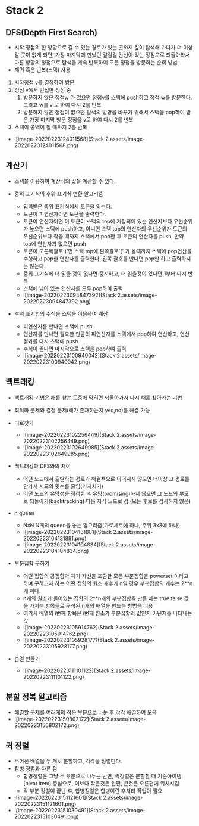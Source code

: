 # Stack 2

## DFS(Depth First Search)

* 시작 정점의 한 방향으로 갈 수 있는 경로가 있는 곳까지 깊이 탐색해 가다가 더 이상 갈 곳이 없게 되면, 가장 마지막에 만났던 갈림길 간선이 있는 정점으로 되돌아와서 다른 방향의 정점으로 탐색을 계속 반복하여 모든 정점을 방문하는 순회 방법
* 재귀 혹은 반복(스택) 사용

1. 시작정점 v를 결정하여 방문
2. 정점 v에서 인접한 정점 중
   1. 방문하지 않은 정점w 가 있으면 정점v를 스택에 push하고 정점 w를 방분한다. 그리고 w를 v 로 하여 다시 2를 반복
   2. 방문하지 않은 정점이 없으면 탐색의 방향을 바꾸기 위해서 스택을 pop하여 받은 가장 마지막 방문 정점을 v로 하여 다시 2를 반복
3. 스택이 공백이 될 때까지 2를 반복

* ![image-20220223124011568](Stack 2.assets/image-20220223124011568.png)

## 계산기

* 스택을 이용하여 계산식의 값을 계산할 수 있다.

* 중위 표기식의 후위 표기식 변환 알고리즘
  * 입력받은 중위 표기식에서 토큰을 읽는다.
  * 토큰이 피연산자이면 토큰을 출력한다.
  * 토큰이 연산자이면 이 토큰이 스택의 top에 저장되어 있는 연산자보다 우선순위가 높으면 스택에 push하고, 아니면 스택 top의 연산자의 우선순위가 토큰의 우선순위보다 작을 때까지 스택에서 pop한 후 토큰의 연산자를 push, 만약 top에 연산자가 없으면 push
  * 토큰이 오른쪽괄호')'면 스택 top에 왼쪽괄호'(' 가 올때까지 스택에 pop연산을 수행하고 pop한 연산자를 출력한다. 왼쪽 괄호를 만나면 pop만 하고 출력하지는 않는다.
  * 중위 표기식에 더 읽을 것이 없다면 중지하고, 더 읽을것이 있다면 1부터 다시 반복
  * 스택에 남아 있는 연산자를 모두 pop하여 출력
  * ![image-20220223094847392](Stack 2.assets/image-20220223094847392.png)
* 후위 표기법의 수식을 스택을 이용하여 계산
  * 피연산자를 만나면 스택에 push
  * 연산자를 만나면 필요한 만큼의 피연산자를 스택에서 pop하여 연산하고, 연산결과를 다시 스택에 push
  * 수식이 끝나면 마지막으로 스택을 pop하여 출력
  * ![image-20220223100940042](Stack 2.assets/image-20220223100940042.png)

## 백트래킹

* 백트래킹 기법은 해를 찾는 도중에 막히면 되돌아가서 다시 해를 찾아가는 기법
* 최적화 문제와 결정 문제(해가 존재하는지 yes,no)를 해결 가능

* 미로찾기 
  * ![image-20220223102256449](Stack 2.assets/image-20220223102256449.png)
  * ![image-20220223102649985](Stack 2.assets/image-20220223102649985.png)
* 백트래킹과 DFS와의 차이
  * 어떤 노드에서 출발하는 경로가 해결책으로 이어지지 않으면 더이상 그 경로를 안가서 시도의 횟수를 줄임(가지치기)
  * 어떤 노드의 유망성을 점검한 후 유망(promising)하지 않으면 그 노드의 부모로 되돌아가(backtracking) 다음 자식 노드로 감 (모든 후보를 검사하지 않음)

* n queen
  * NxN N개의 queen을 놓는 알고리즘(가로세로에 하나, 주위 3x3에 하나)
  * ![image-20220223104131881](Stack 2.assets/image-20220223104131881.png)
  * ![image-20220223104104834](Stack 2.assets/image-20220223104104834.png)

* 부분집합 구하기
  * 어떤 집합의 공집합과 자기 자신을 포함한 모든 부분집합을 powerset 이라고 하며 구하고자 하는 어떤 집합의 원소 개수가 n일 경우 부분집합의 개수는 2**n개 이다.
  * n개의 원소가 들어있는 집합의 2**n개의 부분집합을 만들 때는 true false 값을 가지는 항목들로 구성된 n개의 배열을 만드는 방법을 이용
  * 여기서 배열의 i번째 항목은 i번째 원소가 부분집합의 값인지 아닌지를 나타내는 값
  * ![image-20220223105914762](Stack 2.assets/image-20220223105914762.png)
  * ![image-20220223105928177](Stack 2.assets/image-20220223105928177.png)
* 순열 만들기
  * ![image-20220223111101122](Stack 2.assets/image-20220223111101122.png)

## 분할 정복 알고리즘

* 해결할 문제를 여러개의 작은 부분으로 나눈 후 각각 해결하여 모음
* ![image-20220223150802172](Stack 2.assets/image-20220223150802172.png)

## 퀵 정렬

* 주어진 배열을 두 개로 분할하고, 각각을 정렬한다.
* 합병 정렬과 다른 점
  * 합병정렬은 그냥 두 부분으로 나누는 반면, 퀵정렬은 분할할 때 기준아이템(pivot item) 중심으로, 이보다 작은것은 왼편, 큰것은 오른편에 위치시킴
  * 각 부분 정렬이 끝난 후, 합병정렬은 합병이란 후처리 작업이 필요
* ![image-20220223151121601](Stack 2.assets/image-20220223151121601.png)
* ![image-20220223151030491](Stack 2.assets/image-20220223151030491.png)